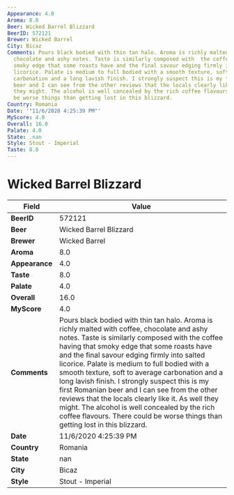```yaml
---
Appearance: 4.0
Aroma: 8.0
Beer: Wicked Barrel Blizzard
BeerID: 572121
Brewer: Wicked Barrel
City: Bicaz
Comments: Pours black bodied with thin tan halo. Aroma is richly malted with coffee,
  chocolate and ashy notes. Taste is similarly composed with  the coffee having that
  smoky edge that some roasts have and the final savour edging firmly into salted
  licorice. Palate is medium to full bodied with a smooth texture, soft to average
  carbonation and a long lavish finish. I strongly suspect this is my first Romanian
  beer and I can see from the other reviews that the locals clearly like it. As well
  they might. The alcohol is well concealed by the rich coffee flavours. There could
  be worse things than getting lost in this blizzard.
Country: Romania
Date: '"11/6/2020 4:25:39 PM"'
MyScore: 4.0
Overall: 16.0
Palate: 4.0
State: .nan
Style: Stout - Imperial
Taste: 8.0
---
```


# Wicked Barrel Blizzard

| Field         | Value |
|---------------|-------|
| **BeerID** | 572121 |
| **Beer** | Wicked Barrel Blizzard |
| **Brewer** | Wicked Barrel |
| **Aroma** | 8.0 |
| **Appearance** | 4.0 |
| **Taste** | 8.0 |
| **Palate** | 4.0 |
| **Overall** | 16.0 |
| **MyScore** | 4.0 |
| **Comments** | Pours black bodied with thin tan halo. Aroma is richly malted with coffee, chocolate and ashy notes. Taste is similarly composed with  the coffee having that smoky edge that some roasts have and the final savour edging firmly into salted licorice. Palate is medium to full bodied with a smooth texture, soft to average carbonation and a long lavish finish. I strongly suspect this is my first Romanian beer and I can see from the other reviews that the locals clearly like it. As well they might. The alcohol is well concealed by the rich coffee flavours. There could be worse things than getting lost in this blizzard. |
| **Date** | 11/6/2020 4:25:39 PM |
| **Country** | Romania |
| **State** | nan |
| **City** | Bicaz |
| **Style** | Stout - Imperial |
